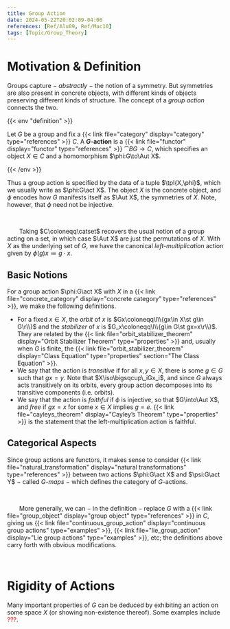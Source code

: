```yaml
---
title: Group Action
date: 2024-05-22T20:02:09-04:00
references: [Ref/Alu09, Ref/Mac10]
tags: [Topic/Group_Theory]
---
```


# Motivation & Definition

Groups capture $-$ *abstractly* $-$ the notion of a symmetry. But symmetries are also present in concrete objects, with different kinds of objects preserving different kinds of structure. The concept of a *group action* connects the two.

{{< env "definition" >}}

Let $G$ be a group and fix a {{< link file="category" display="category" type="references" >}} $C$. A **$G$-action** is a {{< link file="functor" display="functor" type="references" >}} $\cat{B}G\to C$, which specifies an object $X\in C$ and a homomorphism $\phi:G\to\Aut X$.

{{< /env >}}

Thus a group action is specified by the data of a tuple $\tpl{X,\phi}$, which we usually write as $\phi:G\act X$. The object $X$ is the concrete object, and $\phi$ encodes how $G$ manifests itself as $\Aut X$, the symmetries of $X$. Note, however, that $\phi$ need not be injective.

<br>

&emsp;&emsp;Taking $C\coloneqq\catset$ recovers the usual notion of a group acting on a set, in which case $\Aut X$ are just the permutations of $X$. With $X$ as the underlying set of $G$, we have the canonical *left-multiplication* action given by $\phi(g)x\coloneqq g\cdot x$.

<div class="space"></div>

## Basic Notions

For a group action $\phi:G\act X$ with $X$ in a {{< link file="concrete_category" display="concrete category" type="references" >}}, we make the following definitions.
* For a fixed $x\in X$, the *orbit* of $x$ is $Gx\coloneqq\l\\{gx\in X\st g\in G\r\\}$ and the *stabilizer* of $x$ is $G_x\coloneqq\l\\{g\in G\st gx=x\r\\}$. They are related by the {{< link file="orbit_stabilizer_theorem" display="Orbit Stabilizer Theorem" type="properties" >}} and, usually when $G$ is finite, the {{< link file="orbit_stabilizer_theorem" display="Class Equation" type="properties" section="The Class Equation" >}}.
* We say that the action is *transitive* if for all $x,y\in X$, there is some $g\in G$ such that $gx=y$. Note that $X\iso\bigsqcup\_iGx_i$, and since $G$ always acts transitively on its orbits, every group action decomposes into its transitive components (i.e. orbits).
* We say that the action is *faithful* if $\phi$ is injective, so that $G\into\Aut X$, and *free* if $gx=x$ for some $x\in X$ implies $g=e$. {{< link file="cayleys_theorem" display="Cayley’s Theorem" type="properties" >}} is the statement that the left-multiplication action is faithful.

## Categorical Aspects

Since group actions are functors, it makes sense to consider {{< link file="natural_transformation" display="natural transformations" type="references" >}} between two actions $\phi:G\act X$ and $\psi:G\act Y$ $-$ called *$G$-maps* $-$ which defines the category of $G$-actions.

<br>

&emsp;&emsp;More generally, we can $-$ in the definition $-$ replace $G$ with a {{< link file="group_object" display="group object" type="references" >}} in $C$, giving us {{< link file="continuous_group_action" display="continuous group actions" type="examples" >}}, {{< link file="lie_group_action" display="Lie group actions" type="examples" >}}, etc; the definitions above carry forth with obvious modifications.

<br>

# Rigidity of Actions

Many important properties of $G$ can be deduced by exhibiting an action on some space $X$ (or showing non-existence thereof). Some examples include <span style="color:red">???</span>.
